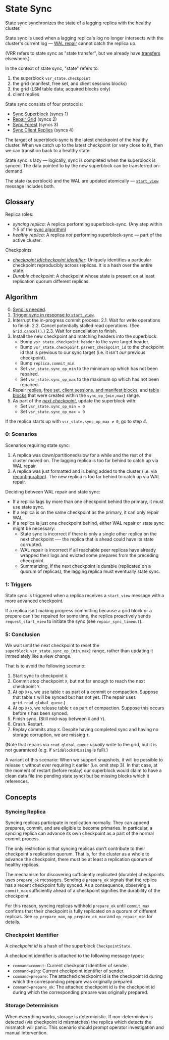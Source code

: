 # State Sync

State sync synchronizes the state of a lagging replica with the healthy cluster.

State sync is used when a lagging replica's log no longer intersects with the cluster's current
log — [WAL repair](./vsr.md#protocol-repair-wal) cannot catch the replica up.

(VRR refers to state sync as "state transfer", but we already have
[transfers](../reference/transfer.md) elsewhere.)

In the context of state sync, "state" refers to:

1. the superblock `vsr_state.checkpoint`
2. the grid (manifest, free set, and client sessions blocks)
3. the grid (LSM table data; acquired blocks only)
4. client replies

State sync consists of four protocols:

- [Sync Superblock](./vsr.md#protocol-requeststart-view) (syncs 1)
- [Repair Grid](./vsr.md#protocol-repair-grid) (syncs 2)
- [Sync Forest](./vsr.md#protocol-sync-forest) (syncs 3)
- [Sync Client Replies](./vsr.md#protocol-sync-client-replies) (syncs 4)

The target of superblock-sync is the latest checkpoint of the healthy cluster. When we catch up to
the latest checkpoint (or very close to it), then we can transition back to a healthy state.

State sync is lazy — logically, sync is completed when the superblock is synced. The data
pointed to by the new superblock can be transferred on-demand.

The state (superblock) and the WAL are updated atomically — [`start_view`](./vsr.md#start_view)
message includes both.

## Glossary

Replica roles:

- _syncing replica_: A replica performing superblock-sync. (Any step within _1_-_5_ of the
  [sync algorithm](#algorithm))
- _healthy replica_: A replica _not_ performing superblock-sync — part of the active cluster.

Checkpoints:

- [_checkpoint id_/_checkpoint identifier_](#checkpoint-identifier): Uniquely identifies a
  particular checkpoint reproducibly across replicas. It is a hash over the entire state.
- _Durable checkpoint_: A checkpoint whose state is present on at least replication quorum different
  replicas.

## Algorithm

0. [Sync is needed](#0-scenarios).
1. [Trigger sync in response to `start_view`](#1-triggers).
2. Interrupt the in-progress commit process:
  2.1. Wait for write operations to finish.
  2.2. Cancel potentially stalled read operations. (See `Grid.cancel()`.)
  2.3. Wait for cancellation to finish.
3. Install the new checkpoint and matching headers into the superblock:
   - Bump `vsr_state.checkpoint.header` to the sync target header.
   - Bump `vsr_state.checkpoint.parent_checkpoint_id` to the checkpoint id that is previous to our
     sync target (i.e. it isn't _our_ previous checkpoint).
   - Bump `replica.commit_min`.
   - Set `vsr_state.sync_op_min` to the minimum op which has not been repaired.
   - Set `vsr_state.sync_op_max` to the maximum op which has not been repaired.
4. Repair [replies](./vsr.md#protocol-sync-client-replies),
   [free set, client sessions, and manifest blocks](./vsr.md#protocol-repair-grid), and
   [table blocks](./vsr.md#protocol-sync-forest) that were created within the `sync_op_{min,max}`
   range.
5. As part of the [*next checkpoint*](#5-conclusion), update the superblock with:
    - Set `vsr_state.sync_op_min = 0`
    - Set `vsr_state.sync_op_max = 0`

If the replica starts up with `vsr_state.sync_op_max ≠ 0`, go to step _4_.

### 0: Scenarios

Scenarios requiring state sync:

1. A replica was down/partitioned/slow for a while and the rest of the cluster moved on. The lagging
   replica is too far behind to catch up via WAL repair.
2. A replica was just formatted and is being added to the cluster (i.e. via
   [reconfiguration](./vsr.md#protocol-reconfiguration)). The new replica is too far behind to catch
   up via WAL repair.

Deciding between WAL repair and state sync:

* If a replica lags by more than one checkpoint behind the primary, it must use state sync.
* If a replica is on the same checkpoint as the primary, it can only repair WAL.
* If a replica is just one checkpoint behind, either WAL repair or state sync might be necessary:
  * State sync is incorrect if there is only a single other replica on the next checkpoint --- the
    replica that is ahead could have its state corrupted.
  * WAL repair is incorrect if all reachable peer replicas have already wrapped their logs and
    evicted some prepares from the preceding checkpoint.
  * Summarizing, if the next checkpoint is durable (replicated on a quorum of replicas), the
    lagging replica must eventually state sync.

### 1: Triggers

State sync is triggered when a replica receives a `start_view` message with a more advanced
checkpoint.

If a replica isn't making progress committing because a grid block or a prepare can't be repaired
for some time, the replica proactively sends `request_start_view` to initiate the sync (see
`repair_sync_timeout`).

### 5: Conclusion

We wait until the next checkpoint to reset the `superblock.vsr_state.sync_op_{min,max}` range,
rather than updating it immediately like a view change.

That is to avoid the following scenario:

1. Start sync to checkpoint `X`.
2. Commit atop checkpoint `X`, but not far enough to reach the next checkpoint `Y`.
3. At op `X+a`, we use table `t` as part of a commit or compaction. Suppose that table `t` will be
  synced but has not yet. (The repair uses `grid.read_global_queue`.)
4. At op `X+b`, we release table `t` as part of compaction. Suppose this occurs before `t` has been
  synced.
5. Finish sync. (Still mid-way between `X` and `Y`).
6. Crash. Restart.
7. Replay commits atop `X`. Despite having completed sync and having no storage corruption, we are
  missing `t`.

(Note that repairs via `read_global_queue` _usually_ write to the grid, but it is not guaranteed
(e.g. if `GridBlocksMissing` is full).)

A variant of this scenario: When we support snapshots, it will be possible to release `t` without
ever requiring it earlier (i.e. omit step 3). In that case, at the moment of restart (before replay)
our superblock would claim to have a clean data file (no pending state sync) but be missing blocks
which it references.

## Concepts

### Syncing Replica

Syncing replicas participate in replication normally. They can append prepares, commit, and are
eligible to become primaries. In particular, a syncing replica can advance its own checkpoint as a
part of the normal commit process.

The only restriction is that syncing replicas don't contribute to their checkpoint's replication
quorum. That is, for the cluster as a whole to advance the checkpoint, there must be at least a
replication quorum of healthy replicas.

The mechanism for discovering sufficiently replicated (durable) checkpoints uses `prepare_ok`
messages. Sending a `prepare_ok` signals that the replica has a recent checkpoint fully synced. As a
consequence, observing a `commit_max` sufficiently ahead of a checkpoint signifies the durability of
the checkpoint.

For this reason, syncing replicas withhold `prepare_ok` until `commit_max` confirms that their
checkpoint is fully replicated on a quorum of different replicas. See `op_prepare_max`,
`op_prepare_ok_max` and `op_repair_min` for details.

### Checkpoint Identifier

A _checkpoint id_ is a hash of the superblock `CheckpointState`.

A checkpoint identifier is attached to the following message types:

- `command=commit`: Current checkpoint identifier of sender.
- `command=ping`: Current checkpoint identifier of sender.
- `command=prepare`: The attached checkpoint id is the checkpoint id during which the corresponding
  prepare was originally prepared.
- `command=prepare_ok`: The attached checkpoint id is the checkpoint id during which the
  corresponding prepare was originally prepared.

### Storage Determinism

When everything works, storage is deterministic. If non-determinism is detected (via checkpoint id
mismatches) the replica which detects the mismatch will panic. This scenario should prompt operator
investigation and manual intervention.
